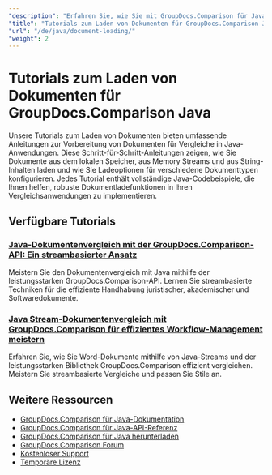 ```yaml
---
"description": "Erfahren Sie, wie Sie mit GroupDocs.Comparison für Java Dokumente aus verschiedenen Quellen wie Dateipfaden, Streams und Zeichenfolgen laden."
"title": "Tutorials zum Laden von Dokumenten für GroupDocs.Comparison Java"
"url": "/de/java/document-loading/"
"weight": 2
---
```


# Tutorials zum Laden von Dokumenten für GroupDocs.Comparison Java

Unsere Tutorials zum Laden von Dokumenten bieten umfassende Anleitungen zur Vorbereitung von Dokumenten für Vergleiche in Java-Anwendungen. Diese Schritt-für-Schritt-Anleitungen zeigen, wie Sie Dokumente aus dem lokalen Speicher, aus Memory Streams und aus String-Inhalten laden und wie Sie Ladeoptionen für verschiedene Dokumenttypen konfigurieren. Jedes Tutorial enthält vollständige Java-Codebeispiele, die Ihnen helfen, robuste Dokumentladefunktionen in Ihren Vergleichsanwendungen zu implementieren.

## Verfügbare Tutorials

### [Java-Dokumentenvergleich mit der GroupDocs.Comparison-API: Ein streambasierter Ansatz](./java-groupdocs-comparison-api-stream-document-compare/)
Meistern Sie den Dokumentenvergleich mit Java mithilfe der leistungsstarken GroupDocs.Comparison-API. Lernen Sie streambasierte Techniken für die effiziente Handhabung juristischer, akademischer und Softwaredokumente.

### [Java Stream-Dokumentenvergleich mit GroupDocs.Comparison für effizientes Workflow-Management meistern](./java-stream-comparison-groupdocs-comparison/)
Erfahren Sie, wie Sie Word-Dokumente mithilfe von Java-Streams und der leistungsstarken Bibliothek GroupDocs.Comparison effizient vergleichen. Meistern Sie streambasierte Vergleiche und passen Sie Stile an.

## Weitere Ressourcen

- [GroupDocs.Comparison für Java-Dokumentation](https://docs.groupdocs.com/comparison/java/)
- [GroupDocs.Comparison für Java-API-Referenz](https://reference.groupdocs.com/comparison/java/)
- [GroupDocs.Comparison für Java herunterladen](https://releases.groupdocs.com/comparison/java/)
- [GroupDocs.Comparison Forum](https://forum.groupdocs.com/c/comparison)
- [Kostenloser Support](https://forum.groupdocs.com/)
- [Temporäre Lizenz](https://purchase.groupdocs.com/temporary-license/)